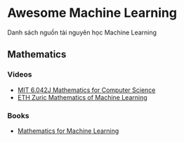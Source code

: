 # Awesome Machine Learning
Danh sách nguồn tài nguyên học Machine Learning

## Mathematics

### Videos
* [MIT 6.042J Mathematics for Computer Science](https://ocw.mit.edu/courses/6-042j-mathematics-for-computer-science-fall-2010/video_galleries/video-lectures/)
* [ETH Zuric Mathematics of Machine Learning](https://www.youtube.com/playlist?list=PLiud-28tsatL0MbfJFQQS7MYkrFrujCYp)
  
### Books
* [Mathematics for Machine Learning](https://mml-book.github.io/)
